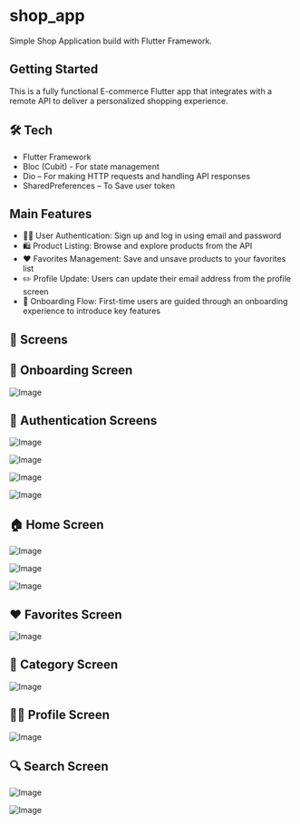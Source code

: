 # shop_app

Simple Shop Application build with Flutter Framework.

## Getting Started

This is a fully functional E-commerce Flutter app that integrates with a remote API to deliver a personalized shopping experience.

## 🛠️ Tech

- Flutter Framework
- Bloc (Cubit) - For state management
- Dio – For making HTTP requests and handling API responses
- SharedPreferences – To Save user token

 ## Main Features

- 🧑‍💼 User Authentication: Sign up and log in using email and password
- 🛍️ Product Listing: Browse and explore products from the API
- ❤️ Favorites Management: Save and unsave products to your favorites list
- ✏️  Profile Update: Users can update their email address from the profile screen
- 👋 Onboarding Flow: First-time users are guided through an onboarding experience to introduce key features

## 📱 Screens

## 👋 Onboarding Screen

![Image](https://github.com/user-attachments/assets/9167f57a-868a-4ba1-8bcb-ccaf2d457090)

## 🔐 Authentication Screens

![Image](https://github.com/user-attachments/assets/aa74e162-fa12-496f-bb23-29318fb0dfed)

![Image](https://github.com/user-attachments/assets/0dbab487-dfbb-4062-906f-ecaf378133ac)

![Image](https://github.com/user-attachments/assets/a156acd9-6dcf-4e88-9ee0-397690a66f74)

![Image](https://github.com/user-attachments/assets/39d055ed-6b93-4d02-a61f-a39a476ea829)

## 🏠 Home Screen

![Image](https://github.com/user-attachments/assets/0b9b9772-1b0f-4097-bdaf-03fe226eff0a)

![Image](https://github.com/user-attachments/assets/9c18aaf6-1493-4ce4-8da9-ddf00f2253ed)

![Image](https://github.com/user-attachments/assets/3676bb77-798c-4955-8165-18ab7c470e6d)

## ❤️ Favorites Screen

![Image](https://github.com/user-attachments/assets/22e39ca0-19d5-41cc-9148-69db82c48205)

## 🧾 Category Screen

![Image](https://github.com/user-attachments/assets/d845d368-fc40-48d9-8c65-b33eba6b30c2)

## 🧑‍💼 Profile Screen

![Image](https://github.com/user-attachments/assets/8a4f8a22-ea2b-4253-8c99-86cd98048e73)

## 🔍 Search Screen

![Image](https://github.com/user-attachments/assets/403e0088-724b-4450-bd95-ef5c895d7750)

![Image](https://github.com/user-attachments/assets/cfaeca04-656d-4ecb-a3fb-344910481e07)